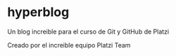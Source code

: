 # hyperblog
Un blog increible para el curso de Git y GitHub de Platzi

Creado por el increible equipo Platzi Team

